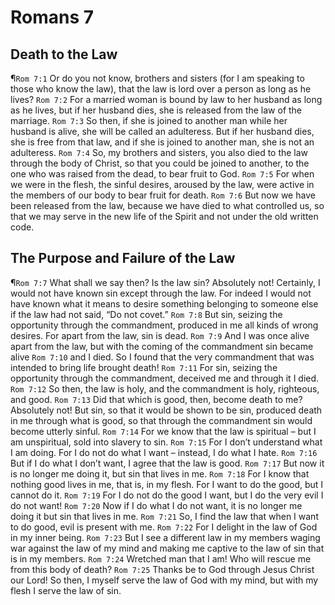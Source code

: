 # Romans 7

## Death to the Law
¶`Rom 7:1` Or do you not know, brothers and sisters (for I am speaking to those who know the law), that the law is lord over a person as long as he lives?
`Rom 7:2` For a married woman is bound by law to her husband as long as he lives, but if her husband dies, she is released from the law of the marriage.
`Rom 7:3` So then, if she is joined to another man while her husband is alive, she will be called an adulteress. But if her husband dies, she is free from that law, and if she is joined to another man, she is not an adulteress.
`Rom 7:4` So, my brothers and sisters, you also died to the law through the body of Christ, so that you could be joined to another, to the one who was raised from the dead, to bear fruit to God.
`Rom 7:5` For when we were in the flesh, the sinful desires, aroused by the law, were active in the members of our body to bear fruit for death.
`Rom 7:6` But now we have been released from the law, because we have died to what controlled us, so that we may serve in the new life of the Spirit and not under the old written code.

## The Purpose and Failure of the Law
¶`Rom 7:7` What shall we say then? Is the law sin? Absolutely not! Certainly, I would not have known sin except through the law. For indeed I would not have known what it means to desire something belonging to someone else if the law had not said, “Do not covet.”
`Rom 7:8` But sin, seizing the opportunity through the commandment, produced in me all kinds of wrong desires. For apart from the law, sin is dead.
`Rom 7:9` And I was once alive apart from the law, but with the coming of the commandment sin became alive
`Rom 7:10` and I died. So I found that the very commandment that was intended to bring life brought death!
`Rom 7:11` For sin, seizing the opportunity through the commandment, deceived me and through it I died.
`Rom 7:12` So then, the law is holy, and the commandment is holy, righteous, and good.
`Rom 7:13` Did that which is good, then, become death to me? Absolutely not! But sin, so that it would be shown to be sin, produced death in me through what is good, so that through the commandment sin would become utterly sinful.
`Rom 7:14` For we know that the law is spiritual – but I am unspiritual, sold into slavery to sin.
`Rom 7:15` For I don’t understand what I am doing. For I do not do what I want – instead, I do what I hate.
`Rom 7:16` But if I do what I don’t want, I agree that the law is good.
`Rom 7:17` But now it is no longer me doing it, but sin that lives in me.
`Rom 7:18` For I know that nothing good lives in me, that is, in my flesh. For I want to do the good, but I cannot do it.
`Rom 7:19` For I do not do the good I want, but I do the very evil I do not want!
`Rom 7:20` Now if I do what I do not want, it is no longer me doing it but sin that lives in me.
`Rom 7:21` So, I find the law that when I want to do good, evil is present with me.
`Rom 7:22` For I delight in the law of God in my inner being.
`Rom 7:23` But I see a different law in my members waging war against the law of my mind and making me captive to the law of sin that is in my members.
`Rom 7:24` Wretched man that I am! Who will rescue me from this body of death?
`Rom 7:25` Thanks be to God through Jesus Christ our Lord! So then, I myself serve the law of God with my mind, but with my flesh I serve the law of sin.
